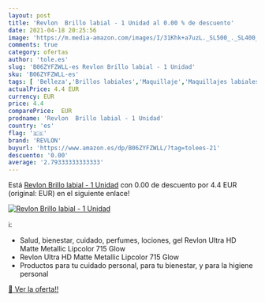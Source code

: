 ```yaml
---
layout: post
title: 'Revlon  Brillo labial - 1 Unidad al 0.00 % de descuento'
date: 2021-04-18 20:25:56
image: 'https://m.media-amazon.com/images/I/31Khk+a7uzL._SL500_._SL400_.jpg'
comments: true
category: ofertas
author: 'tole.es'
slug: 'B06ZYFZWLL-es Revlon Brillo labial - 1 Unidad'
sku: 'B06ZYFZWLL-es'
tags: [ 'Belleza','Brillos labiales','Maquillaje','Maquillajes labiales','revlon', ]
actualPrice: 4.4 EUR
currency: EUR
price: 4.4
comparePrice:  EUR
prodname: 'Revlon  Brillo labial - 1 Unidad'
country: 'es'
flag: '🇪🇸'
brand: 'REVLON'
buyurl: 'https://www.amazon.es/dp/B06ZYFZWLL/?tag=tolees-21'
descuento: '0.00'
average: '2.79333333333333'
---
```


Está [Revlon  Brillo labial - 1 Unidad](https://www.amazon.es/dp/B06ZYFZWLL/?tag=tolees-21) con 0.00 de descuento por 4.4 EUR (original:  EUR) en el siguiente enlace!

[![Revlon  Brillo labial - 1 Unidad](https://m.media-amazon.com/images/I/31Khk+a7uzL._SL500_._SL400_.jpg)](https://www.amazon.es/dp/B06ZYFZWLL/?tag=tolees-21)

ℹ️:

- Salud, bienestar, cuidado, perfumes, lociones, gel Revlon Ultra HD Matte Metallic Lipcolor 715 Glow
- Revlon Ultra HD Matte Metallic Lipcolor 715 Glow
- Productos para tu cuidado personal, para tu bienestar, y para la higiene personal

[🛒 Ver la oferta!!](https://www.amazon.es/dp/B06ZYFZWLL/?tag=tolees-21)
